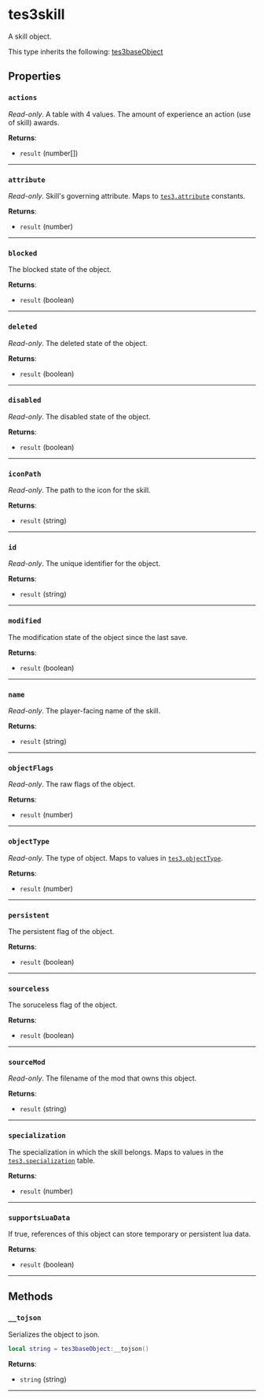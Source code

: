 # tes3skill

A skill object.

This type inherits the following: [tes3baseObject](../../types/tes3baseObject)
## Properties

### `actions`

*Read-only*. A table with 4 values. The amount of experience an action (use of skill) awards.

**Returns**:

* `result` (number[])

***

### `attribute`

*Read-only*. Skill's governing attribute. Maps to [`tes3.attribute`](https://mwse.github.io/MWSE/references/attributes/) constants.

**Returns**:

* `result` (number)

***

### `blocked`

The blocked state of the object.

**Returns**:

* `result` (boolean)

***

### `deleted`

*Read-only*. The deleted state of the object.

**Returns**:

* `result` (boolean)

***

### `disabled`

*Read-only*. The disabled state of the object.

**Returns**:

* `result` (boolean)

***

### `iconPath`

*Read-only*. The path to the icon for the skill.

**Returns**:

* `result` (string)

***

### `id`

*Read-only*. The unique identifier for the object.

**Returns**:

* `result` (string)

***

### `modified`

The modification state of the object since the last save.

**Returns**:

* `result` (boolean)

***

### `name`

*Read-only*. The player-facing name of the skill.

**Returns**:

* `result` (string)

***

### `objectFlags`

*Read-only*. The raw flags of the object.

**Returns**:

* `result` (number)

***

### `objectType`

*Read-only*. The type of object. Maps to values in [`tes3.objectType`](https://mwse.github.io/MWSE/references/object-types/).

**Returns**:

* `result` (number)

***

### `persistent`

The persistent flag of the object.

**Returns**:

* `result` (boolean)

***

### `sourceless`

The soruceless flag of the object.

**Returns**:

* `result` (boolean)

***

### `sourceMod`

*Read-only*. The filename of the mod that owns this object.

**Returns**:

* `result` (string)

***

### `specialization`

The specialization in which the skill belongs. Maps to values in the [`tes3.specialization`](https://mwse.github.io/MWSE/references/specializations/) table.

**Returns**:

* `result` (number)

***

### `supportsLuaData`

If true, references of this object can store temporary or persistent lua data.

**Returns**:

* `result` (boolean)

***

## Methods

### `__tojson`

Serializes the object to json.

```lua
local string = tes3baseObject:__tojson()
```

**Returns**:

* `string` (string)

***

